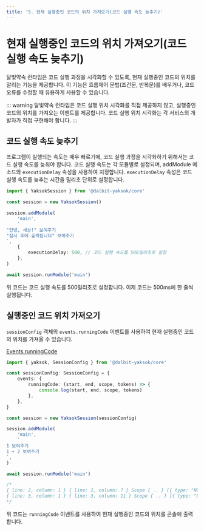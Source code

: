```yaml
---
title: '5. 현재 실행중인 코드의 위치 가져오기(코드 실행 속도 늦추기)'
---
```


# 현재 실행중인 코드의 위치 가져오기(코드 실행 속도 늦추기)

달빛약속 런타임은 코드 실행 과정을 시각화할 수 있도록, 현재 실행중인 코드의 위치를 알리는 기능을 제공합니다. 이 기능은 흐름제어 문법(조건문, 반복문)를 배우거나, 코드 오류를 수정할 때 유용하게 사용할 수 있습니다.

::: warning
달빛약속 런타임은 코드 실행 위치 시각화를 직접 제공하지 않고, 실행중인 코드의 위치를 가져오는 이벤트를 제공합니다. 코드 실행 위치 시각화는 각 서비스의 개발자가 직접 구현해야 합니다.
:::

## 코드 실행 속도 늦추기

프로그램이 실행되는 속도는 매우 빠르기에, 코드 실행 과정을 시각화하기 위해서는 코드 실행 속도를 늦춰야 합니다. 코드 실행 속도는 각 모듈별로 설정되며, addModule 메소드와 `executionDelay` 속성을 사용하여 지정합니다. `executionDelay` 속성은 코드 실행 속도를 늦추는 시간을 밀리초 단위로 설정합니다.

```ts
import { YaksokSession } from '@dalbit-yaksok/core'

const session = new YaksokSession()

session.addModule(
    'main',
    `
"안녕, 세상!" 보여주기
"잠시 후에 출력됩니다" 보여주기
`,
    {
        executionDelay: 500, // 코드 실행 속도를 500밀리초로 설정
    },
)

await session.runModule('main')
```

위 코드는 코드 실행 속도를 500밀리초로 설정합니다. 이제 코드는 500ms에 한 줄씩 실행됩니다.

## 실행중인 코드 위치 가져오기

`sessionConfig` 객체의 `events.runningCode` 이벤트를 사용하여 현재 실행중인 코드의 위치를 가져올 수 있습니다.

[Events.runningCode](/api/core/mod/type-aliases/Events.html#runningcode)

```ts
import { yaksok, SessionConfig } from '@dalbit-yaksok/core'

const sessionConfig: SessionConfig = {
    events: {
        runningCode: (start, end, scope, tokens) => {
            console.log(start, end, scope, tokens)
        },
    },
}

const session = new YaksokSession(sessionConfig)

session.addModule(
    'main',
    `
1 보여주기
1 + 2 보여주기
`,
)

await session.runModule('main')

/*
{ line: 2, column: 1 } { line: 2, column: 7 } Scope { .. } [{ type: "NUMBER_LITERAL", value: "1" } ... ]
{ line: 3, column: 1 } { line: 3, column: 11 } Scope { .. } [{ type: "NUMBER_LITERAL", value: "1" } ... ]
*/
```

위 코드는 `runningCode` 이벤트를 사용하여 현재 실행중인 코드의 위치를 콘솔에 출력합니다.
